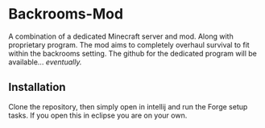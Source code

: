 # Backrooms-Mod
A combination of a dedicated Minecraft server and mod. Along with proprietary program. The mod aims to completely overhaul survival to fit within the backrooms setting. The github for the dedicated program will be available... *eventually.*
## Installation
Clone the repository, then simply open in intellij and run the Forge setup tasks.
If you open this in eclipse you are on your own.